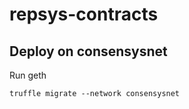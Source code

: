 # repsys-contracts

## Deploy on consensysnet
Run geth
```
truffle migrate --network consensysnet
```
